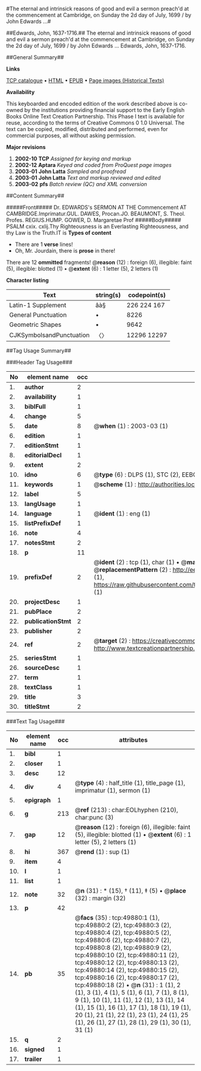 #The eternal and intrinsick reasons of good and evil a sermon preach'd at the commencement at Cambridge, on Sunday the 2d day of July, 1699 / by John Edwards ...#

##Edwards, John, 1637-1716.##
The eternal and intrinsick reasons of good and evil a sermon preach'd at the commencement at Cambridge, on Sunday the 2d day of July, 1699 / by John Edwards ...
Edwards, John, 1637-1716.

##General Summary##

**Links**

[TCP catalogue](http://www.ota.ox.ac.uk/tcp/)  • 
[HTML](http://tei.it.ox.ac.uk/tcp/Texts-HTML/free/A37/A37996.html)  • 
[EPUB](http://tei.it.ox.ac.uk/tcp/Texts-EPUB/free/A37/A37996.epub) • 
[Page images (Historical Texts)](https://data.historicaltexts.jisc.ac.uk/view?pubId=eebo-11849188e&pageId=eebo-11849188e-49880-1)

**Availability**

This keyboarded and encoded edition of the
	       work described above is co-owned by the institutions
	       providing financial support to the Early English Books
	       Online Text Creation Partnership. This Phase I text is
	       available for reuse, according to the terms of Creative
	       Commons 0 1.0 Universal. The text can be copied,
	       modified, distributed and performed, even for
	       commercial purposes, all without asking permission.

**Major revisions**

1. __2002-10__ __TCP__ *Assigned for keying and markup*
1. __2002-12__ __Aptara__ *Keyed and coded from ProQuest page images*
1. __2003-01__ __John Latta__ *Sampled and proofread*
1. __2003-01__ __John Latta__ *Text and markup reviewed and edited*
1. __2003-02__ __pfs__ *Batch review (QC) and XML conversion*

##Content Summary##

#####Front#####
Dr. EDWARDS's
SERMON
AT THE
Commencement
AT CAMBRIDGE.Imprimatur.GUL. DAWES, Procan.JO. BEAUMONT, S. Theol. Profes. REGIUS.HUMP. GOWER, D. Margaretae Prof
#####Body#####
PSALM cxix. cxlij.Thy Righteousness is an Everlasting Righteousness,
and thy Law is the Truth.IT is 
**Types of content**

  * There are 1 **verse** lines!
  * Oh, Mr. Jourdain, there is **prose** in there!

There are 12 **ommitted** fragments! 
 @__reason__ (12) : foreign (6), illegible: faint (5), illegible: blotted (1)  •  @__extent__ (6) : 1 letter (5), 2 letters (1)

**Character listing**


|Text|string(s)|codepoint(s)|
|---|---|---|
|Latin-1 Supplement|âà§|226 224 167|
|General Punctuation|•|8226|
|Geometric Shapes|▪|9642|
|CJKSymbolsandPunctuation|〈〉|12296 12297|

##Tag Usage Summary##

###Header Tag Usage###

|No|element name|occ|attributes|
|---|---|---|---|
|1.|__author__|2||
|2.|__availability__|1||
|3.|__biblFull__|1||
|4.|__change__|5||
|5.|__date__|8| @__when__ (1) : 2003-03 (1)|
|6.|__edition__|1||
|7.|__editionStmt__|1||
|8.|__editorialDecl__|1||
|9.|__extent__|2||
|10.|__idno__|6| @__type__ (6) : DLPS (1), STC (2), EEBO-CITATION (1), OCLC (1), VID (1)|
|11.|__keywords__|1| @__scheme__ (1) : http://authorities.loc.gov/ (1)|
|12.|__label__|5||
|13.|__langUsage__|1||
|14.|__language__|1| @__ident__ (1) : eng (1)|
|15.|__listPrefixDef__|1||
|16.|__note__|4||
|17.|__notesStmt__|2||
|18.|__p__|11||
|19.|__prefixDef__|2| @__ident__ (2) : tcp (1), char (1)  •  @__matchPattern__ (2) : ([0-9\-]+):([0-9IVX]+) (1), (.+) (1)  •  @__replacementPattern__ (2) : http://eebo.chadwyck.com/downloadtiff?vid=$1&page=$2 (1), https://raw.githubusercontent.com/textcreationpartnership/Texts/master/tcpchars.xml#$1 (1)|
|20.|__projectDesc__|1||
|21.|__pubPlace__|2||
|22.|__publicationStmt__|2||
|23.|__publisher__|2||
|24.|__ref__|2| @__target__ (2) : https://creativecommons.org/publicdomain/zero/1.0/ (1), http://www.textcreationpartnership.org/docs/. (1)|
|25.|__seriesStmt__|1||
|26.|__sourceDesc__|1||
|27.|__term__|1||
|28.|__textClass__|1||
|29.|__title__|3||
|30.|__titleStmt__|2||


###Text Tag Usage###

|No|element name|occ|attributes|
|---|---|---|---|
|1.|__bibl__|1||
|2.|__closer__|1||
|3.|__desc__|12||
|4.|__div__|4| @__type__ (4) : half_title (1), title_page (1), imprimatur (1), sermon (1)|
|5.|__epigraph__|1||
|6.|__g__|213| @__ref__ (213) : char:EOLhyphen (210), char:punc (3)|
|7.|__gap__|12| @__reason__ (12) : foreign (6), illegible: faint (5), illegible: blotted (1)  •  @__extent__ (6) : 1 letter (5), 2 letters (1)|
|8.|__hi__|367| @__rend__ (1) : sup (1)|
|9.|__item__|4||
|10.|__l__|1||
|11.|__list__|1||
|12.|__note__|32| @__n__ (31) : * (15), † (11), ‡ (5)  •  @__place__ (32) : margin (32)|
|13.|__p__|42||
|14.|__pb__|35| @__facs__ (35) : tcp:49880:1 (1), tcp:49880:2 (2), tcp:49880:3 (2), tcp:49880:4 (2), tcp:49880:5 (2), tcp:49880:6 (2), tcp:49880:7 (2), tcp:49880:8 (2), tcp:49880:9 (2), tcp:49880:10 (2), tcp:49880:11 (2), tcp:49880:12 (2), tcp:49880:13 (2), tcp:49880:14 (2), tcp:49880:15 (2), tcp:49880:16 (2), tcp:49880:17 (2), tcp:49880:18 (2)  •  @__n__ (31) : 1 (1), 2 (1), 3 (1), 4 (1), 5 (1), 6 (1), 7 (1), 8 (1), 9 (1), 10 (1), 11 (1), 12 (1), 13 (1), 14 (1), 15 (1), 16 (1), 17 (1), 18 (1), 19 (1), 20 (1), 21 (1), 22 (1), 23 (1), 24 (1), 25 (1), 26 (1), 27 (1), 28 (1), 29 (1), 30 (1), 31 (1)|
|15.|__q__|2||
|16.|__signed__|1||
|17.|__trailer__|1||
